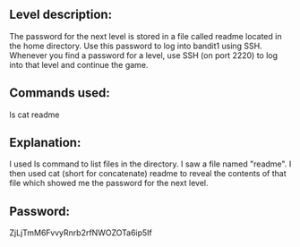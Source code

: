 ## Level description:
The password for the next level is stored in a file called readme located in the home directory. Use this password to log into bandit1 using SSH. Whenever you find a password for a level, use SSH (on port 2220) to log into that level and continue the game.

## Commands used:
ls
cat readme

## Explanation:
I used ls command to list files in the directory. I saw a file named "readme". I then used cat (short for concatenate) readme to reveal the contents of that file which showed me the password for the next level. 

## Password:
ZjLjTmM6FvvyRnrb2rfNWOZOTa6ip5If
